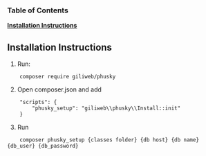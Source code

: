 ### Table of Contents
**[Installation Instructions](#installation-instructions)**  


## Installation Instructions
1. Run: 
```
	composer require giliweb/phusky
```
2. Open composer.json and add
```
    "scripts": {
    	"phusky_setup": "giliweb\\phusky\\Install::init"
    }
```
3. Run
```
	composer phusky_setup {classes folder} {db host} {db name} {db_user} {db_password}
```

    

